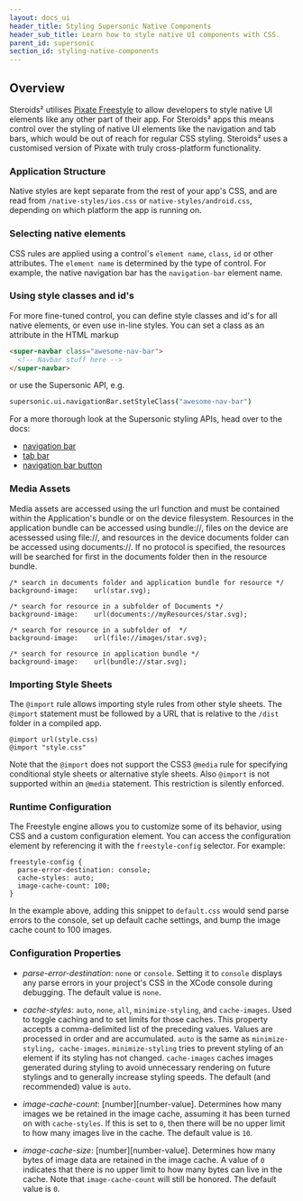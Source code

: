 ```yaml
---
layout: docs_ui
header_title: Styling Supersonic Native Components
header_sub_title: Learn how to style native UI components with CSS.
parent_id: supersonic
section_id: styling-native-components
---
```


<section class="docs-section" id="overview">

# Overview

Steroids² utilises [Pixate Freestyle][pixate-home] to allow developers to style native UI elements like any other part of their app. For Steroids² apps this means control over the styling of native UI elements like the navigation and tab bars, which would be out of reach for regular CSS styling. Steroids² uses a customised version of Pixate with truly cross-platform functionality.

### Application Structure

Native styles are kept separate from the rest of your app's CSS, and are read from `/native-styles/ios.css` or `native-styles/android.css`, depending on which platform the app is running on.

### Selecting native elements

CSS rules are applied using a control's `element name`, `class`, `id` or other attributes. The `element name` is determined by the type of control.  For example, the native navigation bar has the `navigation-bar` element name.

### Using style classes and id's

For more fine-tuned control, you can define style classes and id's for all native elements, or even use in-line styles. You can set a class as an attribute in the HTML markup

```html
<super-navbar class="awesome-nav-bar">
  <!-- Navbar stuff here -->
</super-navbar>
```

or use the Supersonic API, e.g.

```coffeescript
supersonic.ui.navigationBar.setStyleClass("awesome-nav-bar")
```

For a more thorough look at the Supersonic styling APIs, head over to the docs:

  - [navigation bar][navigation-bar-api]
  - [tab bar][tab-bar-api]
  - [navigation bar button][navigation-bar-button-api]

### Media Assets

Media assets are accessed using the url function and must be contained within the Application's bundle or on the device filesystem. Resources in the application bundle can be accessed using bundle://, files on the device are acessessed using file://,  and resources in the device documents folder can be accessed using documents://.  If no protocol is specified, the resources will be searched for first in the documents folder then in the resource bundle.

    /* search in documents folder and application bundle for resource */
    background-image:    url(star.svg);

    /* search for resource in a subfolder of Documents */
    background-image:    url(documents://myResources/star.svg);

    /* search for resource in a subfolder of  */
    background-image:    url(file://images/star.svg);

    /* search for resource in application bundle */
    background-image:    url(bundle://star.svg);

### Importing Style Sheets

The `@import` rule allows importing style rules from other style sheets.  The `@import` statement must be followed by a URL that is relative to the `/dist` folder in a compiled app.

    @import url(style.css)
    @import "style.css"

Note that the `@import` does not support the CSS3 `@media` rule for specifying conditional style sheets or alternative style sheets. Also `@import` is not supported within an `@media` statement.  This restriction is silently enforced.

### Runtime Configuration

The Freestyle engine allows you to customize some of its behavior, using CSS and a custom configuration element. You can access the configuration element by referencing it with the `freestyle-config` selector. For example:

    freestyle-config {
      parse-error-destination: console;
      cache-styles: auto;
      image-cache-count: 100;
    }

In the example above, adding this snippet to `default.css` would send parse errors to the console, set up default cache settings, and bump the image cache count to 100 images.

### Configuration Properties

- _parse-error-destination_: `none` or `console`. Setting it to `console` displays any parse errors in your project's CSS in the XCode console during debugging. The default value is `none`.

- _cache-styles_: `auto`, `none`, `all`, `minimize-styling`, and `cache-images`. Used to toggle caching and to set limits for those caches. This property accepts a comma-delimited list of the preceding values. Values are processed in order and are accumulated. `auto` is the same as `minimize-styling, cache-images`. `minimize-styling` tries to prevent styling of an element if its styling has not changed. `cache-images` caches images generated during styling to avoid unnecessary rendering on future stylings and to generally increase styling speeds. The default (and recommended) value is `auto`.

- _image-cache-count_: [number][number-value]. Determines how many images we be retained in the image cache, assuming it has been turned on with `cache-styles`. If this is set to `0`, then there will be no upper limit to how many images live in the cache. The default value is `10`.

- _image-cache-size_: [number][number-value]. Determines how many bytes of image data are retained in the image cache. A value of `0` indicates that there is no upper limit to how many bytes can live in the cache. Note that `image-cache-count` will still be honored. The default value is `0`.

[Pixate-home]: http://www.pixate.com/
[navigation-bar-api]:/supersonic/api-reference/stable/supersonic/ui/navigationbar/
[tab-bar-api]:/supersonic/api-reference/stable/supersonic/ui/tabs/
[navigation-bar-button-api]:/supersonic/api-reference/stable/supersonic/ui/navigationbarbutton-class/

</section>
